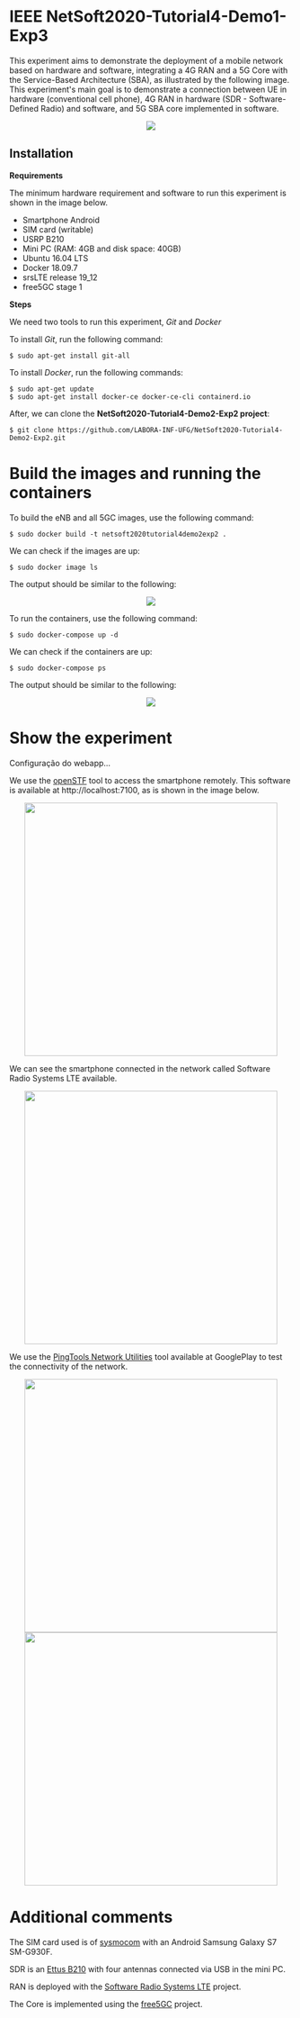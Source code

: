 # IEEE NetSoft2020-Tutorial4-Demo1-Exp3

This experiment aims to demonstrate the deployment of a mobile network based on hardware and software, integrating a 4G RAN and a 5G Core with the Service-Based Architecture (SBA), as illustrated by the following image. This experiment's main goal is to demonstrate a connection between UE in hardware (conventional cell phone), 4G RAN in hardware (SDR - Software-Defined Radio) and software, and 5G SBA core implemented in software.
<p align="center">
    <img src="images/demo2-exp2.png"/> 
</p>

 ## Installation

**Requirements**

The minimum hardware requirement and software to run this experiment is shown in the image below.
* Smartphone Android
* SIM card (writable)
* USRP B210
* Mini PC (RAM: 4GB and disk space: 40GB)
* Ubuntu 16.04 LTS
* Docker 18.09.7
* srsLTE release 19_12
* free5GC stage 1

**Steps**

We need two tools to run this experiment, _Git_ and _Docker_

To install _Git_, run the following command:
```
$ sudo apt-get install git-all
```

To install _Docker_, run the following commands:
```
$ sudo apt-get update
$ sudo apt-get install docker-ce docker-ce-cli containerd.io
```

 After, we can clone the **NetSoft2020-Tutorial4-Demo2-Exp2 project**:
```
$ git clone https://github.com/LABORA-INF-UFG/NetSoft2020-Tutorial4-Demo2-Exp2.git
```

# Build the images and running the containers

To build the eNB and all 5GC images, use the following command:  
```
$ sudo docker build -t netsoft2020tutorial4demo2exp2 .
```

We can check if the images are up:
```
$ sudo docker image ls
```
The output should be similar to the following:
<p align="center">
    <img src="images/images_d2_e2.png"/> 
</p>

To run the containers, use the following command:
```
$ sudo docker-compose up -d
```

We can check if the containers are up:
```
$ sudo docker-compose ps
```
The output should be similar to the following:
<p align="center">
    <img src="images/containers_d2_e2.png"/> 
</p>


# Show the experiment

Configuração do webapp...

We use the [openSTF](https://openstf.io/) tool to access the smartphone remotely.
This software is available at http://localhost:7100, as is shown in the image below.
<p align="center">
    <img src="images/openSTF.png" height="450" width="450"/> 
</p>

We can see the smartphone connected in the network called Software Radio Systems LTE available. 
<p align="center">
    <img src="images/connectedfree5GC.png" height="450"/> 
</p>

We use the [PingTools Network Utilities](https://play.google.com/store/apps/details?id=ua.com.streamsoft.pingtools&hl=pt_BR) tool available at GooglePlay to test the connectivity of the network.
<p align="center">
    <img src="images/network.png" height="450"/> 
    <img src="images/ping.png" height="450"/> 
</p>

# Additional comments

The SIM card used is of [sysmocom](https://www.sysmocom.de/index.html) with an Android Samsung Galaxy S7 SM-G930F.

SDR is an [Ettus B210](https://www.ettus.com/) with four antennas connected via USB in the mini PC.  

RAN is deployed with the [Software Radio Systems LTE](https://github.com/srsLTE/srsLTE) project.

The Core is implemented using the [free5GC](https://www.free5gc.org/) project.
